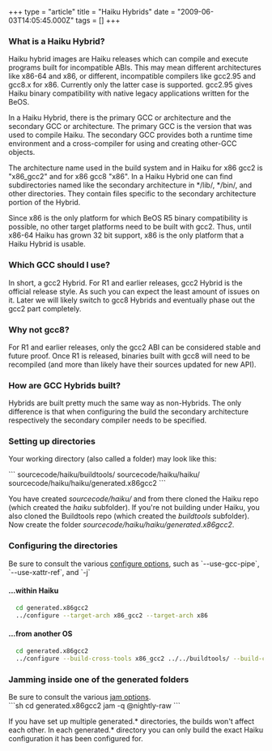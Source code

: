 +++
type = "article"
title = "Haiku Hybrids"
date = "2009-06-03T14:05:45.000Z"
tags = []
+++

<h3>What is a Haiku Hybrid?</h3>
<p>
Haiku hybrid images are Haiku releases which can compile and execute programs built for incompatible ABIs. This may mean different architectures like x86-64 and x86, or different, incompatible compilers like gcc2.95 and gcc8.x for x86. Currently only the latter case is supported. gcc2.95 gives Haiku binary compatibility with native legacy applications written for the BeOS.
</p>

<p>
In a Haiku Hybrid, there is the primary GCC or architecture and the secondary GCC or architecture. The primary GCC is the version that was used to compile Haiku. The secondary GCC provides both a runtime time environment and a cross-compiler for using and creating other-GCC objects.
</p>

<p>
The architecture name used in the build system and in Haiku for x86 gcc2 is "x86_gcc2" and for x86 gcc8 "x86". In a Haiku Hybrid one can find subdirectories named like the secondary architecture in */lib/, */bin/, and other directories. They contain files specific to the secondary architecture portion of the Hybrid.
</p>

<p>
Since x86 is the only platform for which BeOS R5 binary compatibility is possible, no other target platforms need to be built with gcc2. Thus, until x86-64 Haiku has grown 32 bit support, x86 is the only platform that a Haiku Hybrid is usable.
</p>

<h3>Which GCC should I use?</h3>
<p>
In short, a gcc2 Hybrid. For R1 and earlier releases, gcc2 Hybrid is the official release style. As such you can expect the least amount of issues on it. Later we will likely switch to gcc8 Hybrids and eventually phase out the gcc2 part completely.
</p>

<h3>Why not gcc8?</h3>
<p>
For R1 and earlier releases, only the gcc2 ABI can be considered stable and future proof. Once R1 is released, binaries built with gcc8 will need to be recompiled (and more than likely have their sources updated for new API).
</p>

<h3>How are GCC Hybrids built?</h3>
<p>
Hybrids are built pretty much the same way as non-Hybrids. The only difference is that when configuring the build the secondary architecture respectively the secondary compiler needs to be specified.
<p>
<h3>Setting up directories</h3>
<p>Your working directory (also called a folder) may look like this:</p>
```
  sourcecode/haiku/buildtools/
  sourcecode/haiku/haiku/
  sourcecode/haiku/haiku/generated.x86gcc2
```
<p>You have created <i>sourcecode/haiku/</i> and from there cloned the Haiku repo (which created the <i>haiku</i> subfolder). If you're not building under Haiku, you also cloned the Buildtools repo (which created the <i>buildtools</i> subfolder). Now create the folder <i>sourcecode/haiku/haiku/generated.x86gcc2</i>.</p>

<h3>Configuring the directories</h3>
<div class="alert alert-info">
Be sure to consult the various <a href="/guides/building/configure">configure options</a>, such as `--use-gcc-pipe`, `--use-xattr-ref`, and `-j<N>`
</div>
<h4> ...within Haiku</h4>

```sh
  cd generated.x86gcc2
  ../configure --target-arch x86_gcc2 --target-arch x86
```

<h4> ...from another OS</h4>

```sh
  cd generated.x86gcc2
  ../configure --build-cross-tools x86_gcc2 ../../buildtools/ --build-cross-tools x86
```

<h3>Jamming inside one of the generated folders</h3>
<div class="alert alert-info">
Be sure to consult the various <a href="/guides/building/jam">jam options</a>.
</div>
```sh
  cd generated.x86gcc2
  jam -q @nightly-raw
```

<p>
If you have set up multiple generated.* directories, the builds won't affect each other. In each generated.* directory you can only build the exact Haiku configuration it has been configured for.
</p>
